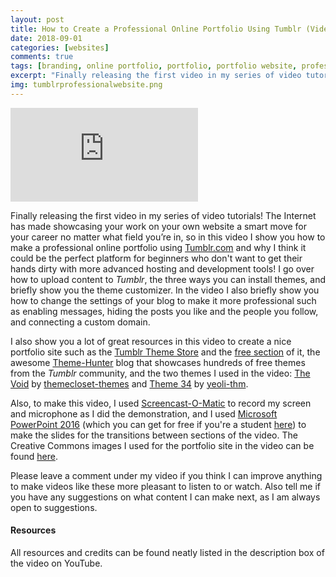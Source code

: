 ```yaml
---
layout: post
title: How to Create a Professional Online Portfolio Using Tumblr (Video)
date: 2018-09-01
categories: [websites]
comments: true
tags: [branding, online portfolio, portfolio, portfolio website, professional, social media, thetinkerspace, tips, tumblr, video]
excerpt: "Finally releasing the first video in my series of video tutorials! The Internet has made showcasing your work on your own website a smart move for your career no matter what field you’re in, so in this video I show you how to make a professional online portfolio using Tumblr.com and why I think it could be the perfect platform for beginners who don't want to get their hands dirty with more advanced hosting and development tools! I go over how to upload content to Tumblr, the three ways you can install themes, and briefly show you the theme customizer. In the video I also briefly show you how to change the settings of your blog to make it more professional such as enabling messages, hiding the posts you like and the people you follow, and connecting a custom domain."
img: tumblrprofessionalwebsite.png
---
```


<iframe class="video" src="https://www.youtube.com/embed/5MwFGX-lhaQ" frameborder="0" allow="accelerometer; autoplay; encrypted-media; gyroscope; picture-in-picture" allowfullscreen></iframe>

<p><first-letter>F</first-letter>inally releasing the first video in my series of video tutorials! The Internet has made showcasing your work on your own website a smart move for your career no matter what field you’re in, so in this video I show you how to make a professional online portfolio using <a href="https://tumblr.com" target="_blank">Tumblr.com</a> and why I think it could be the perfect platform for beginners who don't want to get their hands dirty with more advanced hosting and development tools! I go over how to upload content to<em> Tumblr</em>, the three ways you can install themes, and briefly show you the theme customizer. In the video I also briefly show you how to change the settings of your blog to make it more professional such as enabling messages, hiding the posts you like and the people you follow, and connecting a custom domain.</p>
 
<p>I also show you a lot of great resources in this video to create a nice portfolio site such as the <a href="https://www.tumblr.com/themes/" target="_blank">Tumblr Theme Store</a> and the <a href="https://www.tumblr.com/themes/tagged/free" target="_blank">free section</a> of it, the awesome <a href="http://theme-hunter.tumblr.com/" target="_blank">Theme-Hunter</a> blog that showcases hundreds of free themes from the <em>Tumblr</em> community, and the two themes I used in the video: <a href="http://void-theme.tumblr.com/" target="_blank">The Void</a> by <a href="https://themecloset.com/" target="_blank">themecloset-themes</a> and <a href="https://yeolithm-34.tumblr.com/" target="_blank">Theme 34</a> by <a href="https://yeoli-thm.tumblr.com/" target="_blank">yeoli-thm</a>.</p>

<p>Also, to make this video, I used <a href="https://screencast-o-matic.com/" target="_blank">Screencast-O-Matic</a> to record my screen and microphone as I did the demonstration, and I used <a href="https://products.office.com/en-us/powerpoint" target="_blank">Microsoft PowerPoint 2016</a> (which you can get for free if you're a student <a href="https://products.office.com/en-us/student/office-in-education" target="_blank">here</a>) to make the slides for the transitions between sections of the video. The Creative Commons images I used for the portfolio site in the video can be found <a href="https://creative-commons-best-images.tumblr.com/" target="_blank">here</a>.</p>

<p>Please leave a comment under my video if you think I can improve anything to make videos like these more pleasant to listen to or watch. Also tell me if you have any suggestions on what content I can make next, as I am always open to suggestions.</p>

<h4>Resources</h4>

<p>All resources and credits can be found neatly listed in the description box of the video on YouTube.</p>
